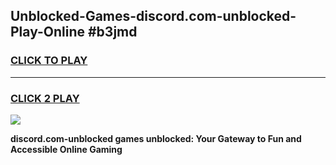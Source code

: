
## Unblocked-Games-discord.com-unblocked-Play-Online #b3jmd
<h3>
<a href="https://news.freeplayer.one?title=discord.com-unblocked&ref=3">CLICK TO PLAY</a></h3>
<hr>

<h3>
<a href="https://news.freeplayer.one?title=discord.com-unblocked&ref=3">CLICK 2 PLAY</a>
  
</h3>

<a href="https://news.freeplayer.one?title=discord.com-unblocked&ref=3"><img src="https://clearcache.store/games.png"></a>


**discord.com-unblocked games unblocked: Your Gateway to Fun and Accessible Online Gaming**
